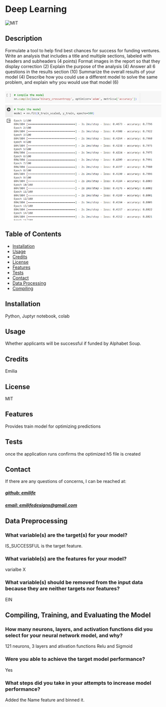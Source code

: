 # Deep Learning
![MIT](https://img.shields.io/badge/License-MIT-blue)



## Description
Formulate a tool to help find best chances for success for funding ventures.
Write an analysis that includes a title and multiple sections, labeled with headers and subheaders (4 points)
Format images in the report so that they display correction (2)
Explain the purpose of the analysis (4)
Answer all 6 questions in the results section (10)
Summarize the overall results of your model (4)
Describe how you could use a different model to solve the same problem, and explain why you would use that model (6)

<img src='epoch1.png'>

## Table of Contents
- [Installation](#installation)
- [Usage](#usage)
- [Credits](#credits)
- [License](#license)
- [Features](#features)
- [Tests](#tests)
- [Contact](#contact)
- [Data Processing](#data_processing)
- [Compiling](#compiling)


## Installation
Python, Juptyr notebook, colab 

## Usage
Whether applicants will be successful if funded by Alphabet Soup.

## Credits
Emilia 

## License
MIT

## Features
Provides train model for optimizing predictions

## Tests
once the application runs confirms the optimized h5 file is created

## Contact
If there are any questions of concerns, I can be reached at:
##### [github: emilife](https://github.com/emilife)
##### [email: emilifedesigns@gmail.com](mailto:emilifedesigns@gmail.com)


## Data Preprocessing

### What variable(s) are the target(s) for your model?
IS_SUCCESSFUL is the target feature.

### What variable(s) are the features for your model?
varialbe X

### What variable(s) should be removed from the input data because they are neither targets nor features?
EIN

## Compiling, Training, and Evaluating the Model

### How many neurons, layers, and activation functions did you select for your neural network model, and why?
121 neurons, 3 layers and ativation functions Relu and Sigmoid

### Were you able to achieve the target model performance?
Yes

### What steps did you take in your attempts to increase model performance?
Added the Name feature and binned it.